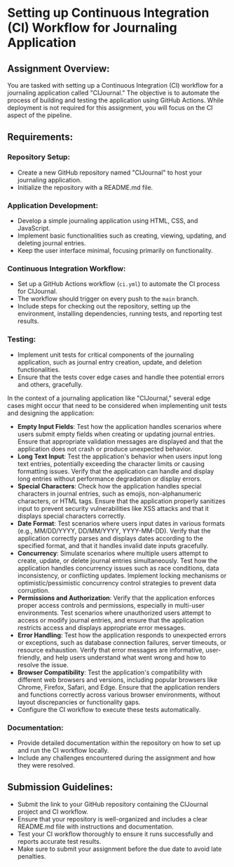 # Setting up Continuous Integration (CI) Workflow for Journaling Application

## Assignment Overview:

You are tasked with setting up a Continuous Integration (CI) workflow for a journaling application called "CIJournal." The objective is to automate the process of building and testing the application using GitHub Actions. While deployment is not required for this assignment, you will focus on the CI aspect of the pipeline.

## Requirements:

### Repository Setup:

- Create a new GitHub repository named "CIJournal" to host your journaling application.
- Initialize the repository with a README.md file.

### Application Development:

- Develop a simple journaling application using HTML, CSS, and JavaScript.
- Implement basic functionalities such as creating, viewing, updating, and deleting journal entries.
- Keep the user interface minimal, focusing primarily on functionality.

### Continuous Integration Workflow:

- Set up a GitHub Actions workflow (`ci.yml`) to automate the CI process for CIJournal.
- The workflow should trigger on every push to the `main` branch.
- Include steps for checking out the repository, setting up the environment, installing dependencies, running tests, and reporting test results.

### Testing:

- Implement unit tests for critical components of the journaling application, such as journal entry creation, update, and deletion functionalities.
- Ensure that the tests cover edge cases and handle thee potential errors and others, gracefully.

In the context of a journaling application like "CIJournal," several edge cases might occur that need to be considered when implementing unit tests and designing the application:

- **Empty Input Fields**: Test how the application handles scenarios where users submit empty fields when creating or updating journal entries. Ensure that appropriate validation messages are displayed and that the application does not crash or produce unexpected behavior.
- **Long Text Input**: Test the application's behavior when users input long text entries, potentially exceeding the character limits or causing formatting issues. Verify that the application can handle and display long entries without performance degradation or display errors.
- **Special Characters**: Check how the application handles special characters in journal entries, such as emojis, non-alphanumeric characters, or HTML tags. Ensure that the application properly sanitizes input to prevent security vulnerabilities like XSS attacks and that it displays special characters correctly.
- **Date Format**: Test scenarios where users input dates in various formats (e.g., MM/DD/YYYY, DD/MM/YYYY, YYYY-MM-DD). Verify that the application correctly parses and displays dates according to the specified format, and that it handles invalid date inputs gracefully.
- **Concurrency**: Simulate scenarios where multiple users attempt to create, update, or delete journal entries simultaneously. Test how the application handles concurrency issues such as race conditions, data inconsistency, or conflicting updates. Implement locking mechanisms or optimistic/pessimistic concurrency control strategies to prevent data corruption.
- **Permissions and Authorization**: Verify that the application enforces proper access controls and permissions, especially in multi-user environments. Test scenarios where unauthorized users attempt to access or modify journal entries, and ensure that the application restricts access and displays appropriate error messages.
- **Error Handling**: Test how the application responds to unexpected errors or exceptions, such as database connection failures, server timeouts, or resource exhaustion. Verify that error messages are informative, user-friendly, and help users understand what went wrong and how to resolve the issue.
- **Browser Compatibility**: Test the application's compatibility with different web browsers and versions, including popular browsers like Chrome, Firefox, Safari, and Edge. Ensure that the application renders and functions correctly across various browser environments, without layout discrepancies or functionality gaps.
- Configure the CI workflow to execute these tests automatically.

### Documentation:

- Provide detailed documentation within the repository on how to set up and run the CI workflow locally.
- Include any challenges encountered during the assignment and how they were resolved.

## Submission Guidelines:

- Submit the link to your GitHub repository containing the CIJournal project and CI workflow.
- Ensure that your repository is well-organized and includes a clear README.md file with instructions and documentation.
- Test your CI workflow thoroughly to ensure it runs successfully and reports accurate test results.
- Make sure to submit your assignment before the due date to avoid late penalties.
